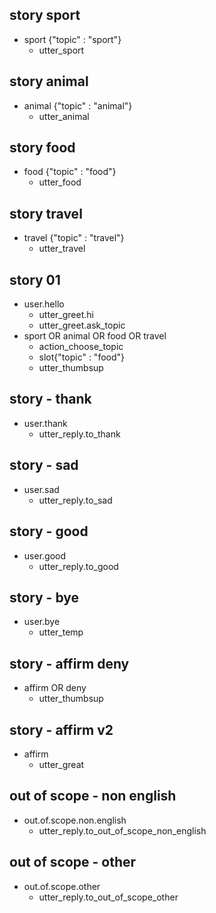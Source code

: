 ## story sport
* sport {"topic" : "sport"}
  - utter_sport

## story animal 
* animal {"topic" : "animal"}
  - utter_animal

## story food 
* food {"topic" : "food"}
  - utter_food

## story travel 
* travel {"topic" : "travel"}
  - utter_travel
    
    
<!---------------------------->
<!-- generic conversations  -->
<!---------------------------->

## story 01
* user.hello
  - utter_greet.hi
  - utter_greet.ask_topic
* sport OR animal OR food OR travel
  - action_choose_topic
  - slot{"topic" : "food"}
  - utter_thumbsup

## story - thank
* user.thank
  - utter_reply.to_thank

## story - sad
* user.sad
  - utter_reply.to_sad

## story - good
* user.good
  - utter_reply.to_good

## story - bye
* user.bye  
  - utter_temp

## story - affirm deny
* affirm OR deny
  - utter_thumbsup

## story - affirm v2
* affirm 
  - utter_great
  
<!---------------------------->
<!--     out of scope       -->
<!---------------------------->


## out of scope - non english
* out.of.scope.non.english
  - utter_reply.to_out_of_scope_non_english
    
## out of scope - other
* out.of.scope.other
  - utter_reply.to_out_of_scope_other
